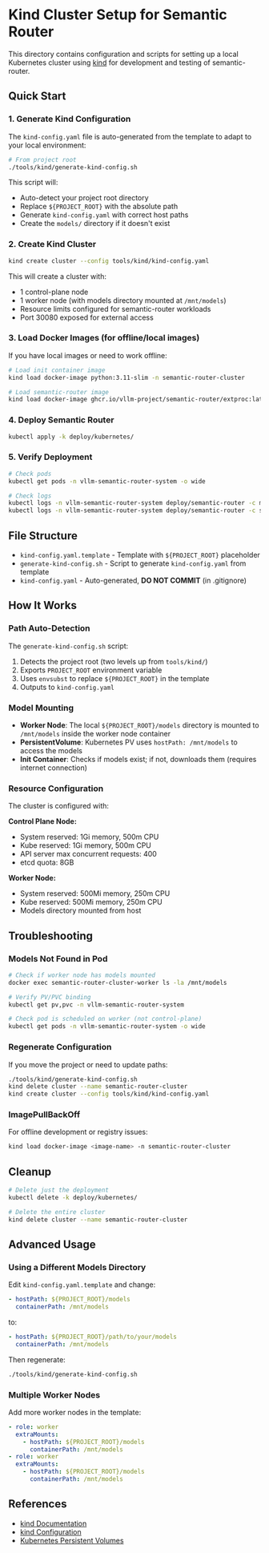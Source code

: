# Kind Cluster Setup for Semantic Router

This directory contains configuration and scripts for setting up a local Kubernetes cluster using [kind](https://kind.sigs.k8s.io/) for development and testing of semantic-router.

## Quick Start

### 1. Generate Kind Configuration

The `kind-config.yaml` file is auto-generated from the template to adapt to your local environment:

```bash
# From project root
./tools/kind/generate-kind-config.sh
```

This script will:

- Auto-detect your project root directory
- Replace `${PROJECT_ROOT}` with the absolute path
- Generate `kind-config.yaml` with correct host paths
- Create the `models/` directory if it doesn't exist

### 2. Create Kind Cluster

```bash
kind create cluster --config tools/kind/kind-config.yaml
```

This will create a cluster with:

- 1 control-plane node
- 1 worker node (with models directory mounted at `/mnt/models`)
- Resource limits configured for semantic-router workloads
- Port 30080 exposed for external access

### 3. Load Docker Images (for offline/local images)

If you have local images or need to work offline:

```bash
# Load init container image
kind load docker-image python:3.11-slim -n semantic-router-cluster

# Load semantic-router image
kind load docker-image ghcr.io/vllm-project/semantic-router/extproc:latest -n semantic-router-cluster
```

### 4. Deploy Semantic Router

```bash
kubectl apply -k deploy/kubernetes/
```

### 5. Verify Deployment

```bash
# Check pods
kubectl get pods -n vllm-semantic-router-system -o wide

# Check logs
kubectl logs -n vllm-semantic-router-system deploy/semantic-router -c model-downloader
kubectl logs -n vllm-semantic-router-system deploy/semantic-router -c semantic-router
```

## File Structure

- `kind-config.yaml.template` - Template with `${PROJECT_ROOT}` placeholder
- `generate-kind-config.sh` - Script to generate `kind-config.yaml` from template
- `kind-config.yaml` - Auto-generated, **DO NOT COMMIT** (in .gitignore)

## How It Works

### Path Auto-Detection

The `generate-kind-config.sh` script:

1. Detects the project root (two levels up from `tools/kind/`)
2. Exports `PROJECT_ROOT` environment variable
3. Uses `envsubst` to replace `${PROJECT_ROOT}` in the template
4. Outputs to `kind-config.yaml`

### Model Mounting

- **Worker Node**: The local `${PROJECT_ROOT}/models` directory is mounted to `/mnt/models` inside the worker node container
- **PersistentVolume**: Kubernetes PV uses `hostPath: /mnt/models` to access the models
- **Init Container**: Checks if models exist; if not, downloads them (requires internet connection)

### Resource Configuration

The cluster is configured with:

**Control Plane Node:**

- System reserved: 1Gi memory, 500m CPU
- Kube reserved: 1Gi memory, 500m CPU
- API server max concurrent requests: 400
- etcd quota: 8GB

**Worker Node:**

- System reserved: 500Mi memory, 250m CPU
- Kube reserved: 500Mi memory, 250m CPU
- Models directory mounted from host

## Troubleshooting

### Models Not Found in Pod

```bash
# Check if worker node has models mounted
docker exec semantic-router-cluster-worker ls -la /mnt/models

# Verify PV/PVC binding
kubectl get pv,pvc -n vllm-semantic-router-system

# Check pod is scheduled on worker (not control-plane)
kubectl get pods -n vllm-semantic-router-system -o wide
```

### Regenerate Configuration

If you move the project or need to update paths:

```bash
./tools/kind/generate-kind-config.sh
kind delete cluster --name semantic-router-cluster
kind create cluster --config tools/kind/kind-config.yaml
```

### ImagePullBackOff

For offline development or registry issues:

```bash
kind load docker-image <image-name> -n semantic-router-cluster
```

## Cleanup

```bash
# Delete just the deployment
kubectl delete -k deploy/kubernetes/

# Delete the entire cluster
kind delete cluster --name semantic-router-cluster
```

## Advanced Usage

### Using a Different Models Directory

Edit `kind-config.yaml.template` and change:

```yaml
- hostPath: ${PROJECT_ROOT}/models
  containerPath: /mnt/models
```

to:

```yaml
- hostPath: ${PROJECT_ROOT}/path/to/your/models
  containerPath: /mnt/models
```

Then regenerate:

```bash
./tools/kind/generate-kind-config.sh
```

### Multiple Worker Nodes

Add more worker nodes in the template:

```yaml
- role: worker
  extraMounts:
    - hostPath: ${PROJECT_ROOT}/models
      containerPath: /mnt/models
- role: worker
  extraMounts:
    - hostPath: ${PROJECT_ROOT}/models
      containerPath: /mnt/models
```

## References

- [kind Documentation](https://kind.sigs.k8s.io/)
- [kind Configuration](https://kind.sigs.k8s.io/docs/user/configuration/)
- [Kubernetes Persistent Volumes](https://kubernetes.io/docs/concepts/storage/persistent-volumes/)
